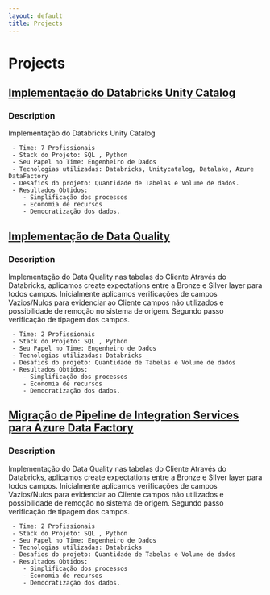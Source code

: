 ```yaml
---
layout: default
title: Projects
---
```


# Projects

## [Implementação do Databricks Unity Catalog](#project1)

### Description

Implementação do Databricks Unity Catalog
 <!-- A detailed description of Project 1, 
 - the technologies used, 
 - the challenges faced, 
 - and the results. -->
	 - Time: 7 Profissionais
	 - Stack do Projeto: SQL , Python
	 - Seu Papel no Time: Engenheiro de Dados
	 - Tecnologias utilizadas: Databricks, Unitycatalog, Datalake, Azure DataFactory
	 - Desafios do projeto: Quantidade de Tabelas e Volume de dados.
     - Resultados Obtidos: 
        - Simplificação dos processos
        - Economia de recursos
        - Democratização dos dados.

<!--### Technologies

- Technology 1
- Technology 2
- Technology 3
-->

## [Implementação de Data Quality](#project2)


### Description

Implementação do Data Quality nas tabelas do Cliente
 Através do Databricks, aplicamos create expectations entre a Bronze e Silver layer para todos campos.
 Inicialmente aplicamos verificações de campos Vazios/Nulos para evidenciar ao Cliente campos não utilizados e possibilidade de remoção no sistema de origem.
 Segundo passo verificação de tipagem dos campos.
 <!-- A detailed description of Project 1, 
 - the technologies used, 
 - the challenges faced, 
 - and the results. -->
	 - Time: 2 Profissionais
	 - Stack do Projeto: SQL , Python
	 - Seu Papel no Time: Engenheiro de Dados
	 - Tecnologias utilizadas: Databricks
	 - Desafios do projeto: Quantidade de Tabelas e Volume de dados
     - Resultados Obtidos: 
        - Simplificação dos processos
        - Economia de recursos
        - Democratização dos dados.

<!--### Technologies

- Technology 1
- Technology 2
- Technology 3
-->
## [Migração de Pipeline de Integration Services para Azure Data Factory](#project3)

### Description

Implementação do Data Quality nas tabelas do Cliente
 Através do Databricks, aplicamos create expectations entre a Bronze e Silver layer para todos campos.
 Inicialmente aplicamos verificações de campos Vazios/Nulos para evidenciar ao Cliente campos não utilizados e possibilidade de remoção no sistema de origem.
 Segundo passo verificação de tipagem dos campos.
 <!-- A detailed description of Project 1, 
 - the technologies used, 
 - the challenges faced, 
 - and the results. -->
	 - Time: 2 Profissionais
	 - Stack do Projeto: SQL , Python
	 - Seu Papel no Time: Engenheiro de Dados
	 - Tecnologias utilizadas: Databricks
	 - Desafios do projeto: Quantidade de Tabelas e Volume de dados
     - Resultados Obtidos: 
        - Simplificação dos processos
        - Economia de recursos
        - Democratização dos dados.

<!--### Technologies

- Technology 1
- Technology 2
- Technology 3
-->

